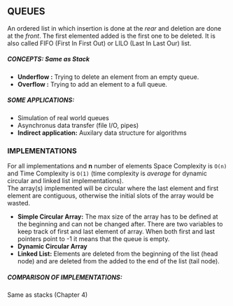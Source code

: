 ## QUEUES

An ordered list in which insertion is done at the *rear* and deletion are done at the *front*. The first elemented added is the first one to be deleted. It is also called FIFO (First In First Out) or LILO (Last In Last Our) list.

##### CONCEPTS: *Same as Stack*
- **Underflow :** Trying to delete an element from an empty queue.
- **Overflow  :** Trying to add an element to a full queue.


##### SOME APPLICATIONS:
- Simulation of real world queues
- Asynchronus data transfer (file I/O, pipes)
- **Indirect application:** Auxilary data structure for algorithms

### IMPLEMENTATIONS
For all implementations and **n** number of elements Space Complexity is <code>O(n)</code> and Time Complexity is <code>O(1)</code> (time complexity is *average* for dynamic circular and linked list implementations).<br>
The array(s) implemented will be circular where the last element and first element are contiguous, otherwise the initial slots of the array would be wasted.

- **Simple Circular Array:** The max size of the array has to be defined at the beginning and can not be changed after. There are two variables to keep track of first and last element of array. When both first and last pointers point to -1 it means that the queue is empty.
- **Dynamic Circular Array**
- **Linked List:** Elements are deleted from the beginning of the list (head node) and are deleted from the added to the end of the list (tail node).

##### COMPARISON OF IMPLEMENTATIONS:
Same as stacks (Chapter 4)





